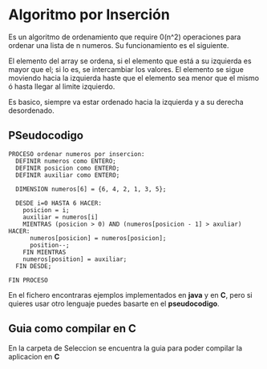 # Algoritmo por Inserción

Es un algoritmo de ordenamiento que require 0(n^2) operaciones para ordenar una lista de n numeros. Su funcionamiento es el siguiente.

El elemento del array se ordena, si el elemento que está a su izquierda es mayor que el; si lo es, se intercambiar los valores. El elemento se sigue moviendo hacia la izquierda haste que el elemento sea menor que el mismo ó hasta llegar al limite izquierdo. 

Es basico, siempre va estar ordenado hacia la izquierda y a su derecha desordenado.

## PSeudocodigo

```
PROCESO ordenar numeros por insercion:
  DEFINIR numeros como ENTERO;
  DEFINIR posicion como ENTERO;
  DEFINIR auxiliar como ENTERO;

  DIMENSION numeros[6] = {6, 4, 2, 1, 3, 5};

  DESDE i=0 HASTA 6 HACER:
    posicion = i;
    auxiliar = numeros[i]
    MIENTRAS (posicion > 0) AND (numeros[posicion - 1] > axuliar) HACER:
      numeros[posicion] = numeros[posicion];
      position--;
    FIN MIENTRAS
    numeros[position] = auxiliar;
  FIN DESDE;

FIN PROCESO
```

En el fichero  encontraras ejemplos implementados en **java** y en **C**, pero si quieres usar otro lenguaje puedes basarte en el **pseudocodigo**.

## Guia como compilar en **C**

En la carpeta de Seleccion se encuentra la guia para poder compilar la aplicacion en **C**